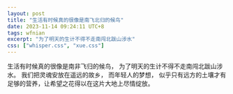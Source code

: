 ```yaml
---
layout: post
title: "生活有时候真的很像是南飞北归的候鸟"
date: 2023-11-14 09:24:11 UTC+8
tags: wfnian
excerpt: "为了明天的生计不得不走南闯北跋山涉水"
css: ["whisper.css", "xue.css"]
---
```



<p class="s-content">生活有时候真的很像是南非飞归的候鸟， 为了明天的生计不得不走南闯北跋山涉水。 我们把灵魂安放在遥远的故乡， 而年轻人的梦想， 似乎只有远方的土壤才有足够的营养，让希望之花得以在这片大地上尽情绽放。</p>


